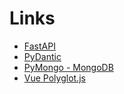 # Links

* [FastAPI](https://fastapi.tiangolo.com/tutorial/first-steps/)
* [PyDantic](https://pydantic-docs.helpmanual.io/)
* [PyMongo - MongoDB](https://pymongo.readthedocs.io/en/stable/api/pymongo/index.html)
* [Vue Polyglot.js](https://github.com/guillaumevincent/vue-polyglot)